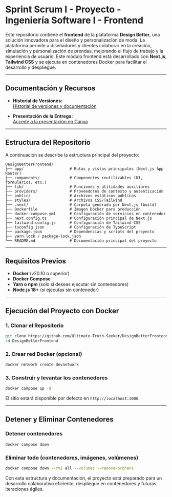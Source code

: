 # Sprint Scrum I - Proyecto - Ingeniería Software I - Frontend

Este repositorio contiene el **frontend** de la plataforma **Design Better**, una solución innovadora para el diseño y personalización de moda. La plataforma permite a diseñadores y clientes colaborar en la creación, simulación y personalización de prendas, mejorando el flujo de trabajo y la experiencia de usuario. Este módulo frontend está desarrollado con **Next.js**, **Tailwind CSS** y se ejecuta en contenedores Docker para facilitar el desarrollo y despliegue.

---

## Documentación y Recursos

- **Historial de Versiones:**  
  [Historial de versiones y documentación](https://uvggt-my.sharepoint.com/:w:/g/personal/piv23574_uvg_edu_gt/EZJRR6nZmgVLvWhW3ljZVaABUmeDmoFEFqZ2tBmaSOk5ng?e=v5Vjpr)

- **Presentación de la Entrega:**  
  [Accede a la presentación en Canva](https://www.canva.com/design/DAGj6A2ls68/VbwZEe7RZ4ySxEQi0gXDhA/edit?utm_content=DAGj6A2ls68&utm_campaign=designshare&utm_medium=link2&utm_source=sharebutton)

---

## Estructura del Repositorio

A continuación se describe la estructura principal del proyecto:

```
DesignBetterFrontend/
├── app/                    # Rutas y vistas principales (Next.js App Router)
├── components/             # Componentes reutilizables (UI, formularios, etc.)
├── lib/                    # Funciones y utilidades auxiliares
├── providers/              # Proveedores de contexto y autenticación
├── public/                 # Archivos estáticos públicos
├── styles/                 # Archivos CSS/Tailwind
├── .next/                  # Carpeta generada por Next.js (build)
├── Dockerfile              # Imagen Docker para producción
├── docker-compose.yml      # Configuración de servicios en contenedor
├── next.config.ts          # Configuración principal de Next.js
├── tailwind.config.js      # Configuración de Tailwind CSS
├── tsconfig.json           # Configuración de TypeScript
├── package.json            # Dependencias y scripts del proyecto
├── yarn.lock / package-lock.json
└── README.md               # Documentación principal del proyecto
```

---

## Requisitos Previos

- **Docker** (v20.10 o superior)
- **Docker Compose**
- **Yarn o npm** (solo si deseas ejecutar sin contenedores)
- **Node.js 18+** (si ejecutas sin contenedor)

---

## Ejecución del Proyecto con Docker

### 1. Clonar el Repositorio
```bash
git clone https://github.com/Ultimate-Truth-Seeker/DesignBetterFrontend.git
cd DesignBetterFrontend
```

### 2. Crear red Docker (opcional)
```bash
docker network create devnetwork
```

### 3. Construir y levantar los contenedores
```bash
docker compose up -d
```

El sitio estará disponible por defecto en `http://localhost:3000`.

---

## Detener y Eliminar Contenedores

### Detener contenedores
```bash
docker compose down
```

### Eliminar todo (contenedores, imágenes, volúmenes)
```bash
docker compose down --rmi all --volumes --remove-orphans
```


Con esta estructura y documentación, el proyecto está preparado para un desarrollo colaborativo eficiente, despliegue en contenedores y futuras iteraciones ágiles.

